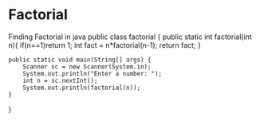# Factorial
Finding Factorial in java
public class factorial {
   public static int factorial(int n){
       if(n==1)return 1;
       int fact = n*factorial(n-1);
       return fact;
   }

    public static void main(String[] args) {
        Scanner sc = new Scanner(System.in);
        System.out.println("Enter a number: ");
        int n = sc.nextInt();
        System.out.println(factorial(n));
    }
}
